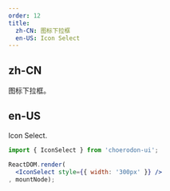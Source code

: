 ```yaml
---
order: 12
title:
  zh-CN: 图标下拉框
  en-US: Icon Select
---
```


## zh-CN

图标下拉框。

## en-US

Icon Select.

````jsx
import { IconSelect } from 'choerodon-ui';

ReactDOM.render(
  <IconSelect style={{ width: '300px' }} />
, mountNode);
````
